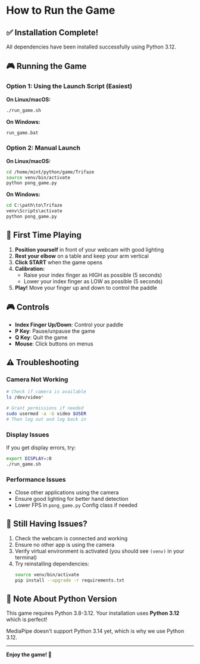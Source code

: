 # How to Run the Game

## ✅ Installation Complete!

All dependencies have been installed successfully using Python 3.12.

## 🎮 Running the Game

### Option 1: Using the Launch Script (Easiest)

**On Linux/macOS:**
```bash
./run_game.sh
```

**On Windows:**
```cmd
run_game.bat
```

### Option 2: Manual Launch

**On Linux/macOS:**
```bash
cd /home/mint/python/game/Trifaze
source venv/bin/activate
python pong_game.py
```

**On Windows:**
```cmd
cd C:\path\to\Trifaze
venv\Scripts\activate
python pong_game.py
```

## 🎯 First Time Playing

1. **Position yourself** in front of your webcam with good lighting
2. **Rest your elbow** on a table and keep your arm vertical
3. **Click START** when the game opens
4. **Calibration:**
   - Raise your index finger as HIGH as possible (5 seconds)
   - Lower your index finger as LOW as possible (5 seconds)
5. **Play!** Move your finger up and down to control the paddle

## 🎮 Controls

- **Index Finger Up/Down**: Control your paddle
- **P Key**: Pause/unpause the game
- **Q Key**: Quit the game
- **Mouse**: Click buttons on menus

## ⚠️ Troubleshooting

### Camera Not Working
```bash
# Check if camera is available
ls /dev/video*

# Grant permissions if needed
sudo usermod -a -G video $USER
# Then log out and log back in
```

### Display Issues
If you get display errors, try:
```bash
export DISPLAY=:0
./run_game.sh
```

### Performance Issues
- Close other applications using the camera
- Ensure good lighting for better hand detection
- Lower FPS in `pong_game.py` Config class if needed

## 🐛 Still Having Issues?

1. Check the webcam is connected and working
2. Ensure no other app is using the camera
3. Verify virtual environment is activated (you should see `(venv)` in your terminal)
4. Try reinstalling dependencies:
   ```bash
   source venv/bin/activate
   pip install --upgrade -r requirements.txt
   ```

## 📝 Note About Python Version

This game requires Python 3.8-3.12. Your installation uses **Python 3.12** which is perfect!

MediaPipe doesn't support Python 3.14 yet, which is why we use Python 3.12.

---

**Enjoy the game! 🎉**

